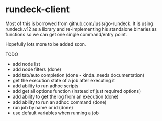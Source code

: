 # rundeck-client

Most of this is borrowed from github.com/lusis/go-rundeck. It is using rundeck.v12 as a library and re-implementing his standalone binaries as functions so we can get one single command/entry point.

Hopefully lots more to be added soon.

TODO
- add node list
- add node filters (done)
- add tab/auto completion (done - kinda..needs documentation)
- get the execution state of a job after executing it
- add ability to run adhoc scripts
- add get all options function (instead of just required options)
- add ability to get the log from an execution (done)
- add ability to run an adhoc command (done)
- run job by name or id (done)
- use default variables when running a job
